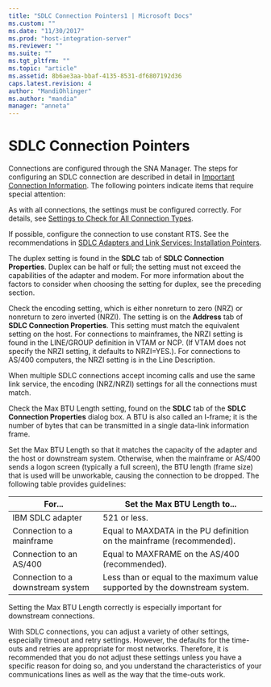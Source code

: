 ```yaml
---
title: "SDLC Connection Pointers1 | Microsoft Docs"
ms.custom: ""
ms.date: "11/30/2017"
ms.prod: "host-integration-server"
ms.reviewer: ""
ms.suite: ""
ms.tgt_pltfrm: ""
ms.topic: "article"
ms.assetid: 8b6ae3aa-bbaf-4135-8531-df6807192d36
caps.latest.revision: 4
author: "MandiOhlinger"
ms.author: "mandia"
manager: "anneta"
---
```

# SDLC Connection Pointers
Connections are configured through the SNA Manager. The steps for configuring an SDLC connection are described in detail in [Important Connection Information](./important-connection-information2.md). The following pointers indicate items that require special attention:  
  
 As with all connections, the settings must be configured correctly. For details, see [Settings to Check for All Connection Types](../core/settings-to-check-for-all-connection-types2.md).  
  
 If possible, configure the connection to use constant RTS. See the recommendations in [SDLC Adapters and Link Services: Installation Pointers](../core/sdlc-adapters-and-link-services-installation-pointers2.md).  
  
 The duplex setting is found in the **SDLC** tab of **SDLC Connection Properties**. Duplex can be half or full; the setting must not exceed the capabilities of the adapter and modem. For more information about the factors to consider when choosing the setting for duplex, see the preceding section.  
  
 Check the encoding setting, which is either nonreturn to zero (NRZ) or nonreturn to zero inverted (NRZI). The setting is on the **Address** tab of **SDLC Connection Properties**. This setting must match the equivalent setting on the host. For connections to mainframes, the NRZI setting is found in the LINE/GROUP definition in VTAM or NCP. (If VTAM does not specify the NRZI setting, it defaults to NRZI=YES.). For connections to AS/400 computers, the NRZI setting is in the Line Description.  
  
 When multiple SDLC connections accept incoming calls and use the same link service, the encoding (NRZ/NRZI) settings for all the connections must match.  
  
 Check the Max BTU Length setting, found on the **SDLC** tab of the **SDLC Connection Properties** dialog box. A BTU is also called an I-frame; it is the number of bytes that can be transmitted in a single data-link information frame.  
  
 Set the Max BTU Length so that it matches the capacity of the adapter and the host or downstream system. Otherwise, when the mainframe or AS/400 sends a logon screen (typically a full screen), the BTU length (frame size) that is used will be unworkable, causing the connection to be dropped. The following table provides guidelines:  
  
|For...|Set the Max BTU Length to...|  
|------------|----------------------------------|  
|IBM SDLC adapter|521 or less.|  
|Connection to a mainframe|Equal to MAXDATA in the PU definition on the mainframe (recommended).|  
|Connection to an AS/400|Equal to MAXFRAME on the AS/400 (recommended).|  
|Connection to a downstream system|Less than or equal to the maximum value supported by the downstream system.|  
  
 Setting the Max BTU Length correctly is especially important for downstream connections.  
  
 With SDLC connections, you can adjust a variety of other settings, especially timeout and retry settings. However, the defaults for the time-outs and retries are appropriate for most networks. Therefore, it is recommended that you do not adjust these settings unless you have a specific reason for doing so, and you understand the characteristics of your communications lines as well as the way that the time-outs work.